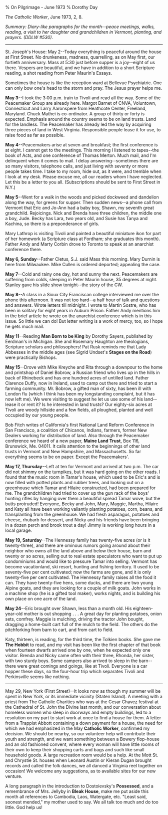 % On Pilgrimage - June 1973
% Dorothy Day

*The Catholic Worker*, June 1973, 2, 8.

*Summary: Diary-like paragraphs for the month--peace meetings, walks,
reading, a visit to her daughter and grandchildren in Vermont, planting,
and prayers. (DDLW \#530).*

****

St. Joseph's House: May 2--Today everything is peaceful around the house
at First Street. No drunkeness, madness, quarrelling, as on May first,
our fortieth anniversary. Mass at 5:30 just before supper is a
joy--eight of us there. Vespers are beautiful, and we have in addition
to a short Scripture reading, a shot reading from Peter Maurin's Essays.

Sometimes the house is like the reception ward at Bellevue Psychiatric.
One can only bow one's head to the storm and pray. The Jesus prayer
helps me.

**May 3**--I took the 3:00 p.m. train to Tivoli and read all the way.
Some of the Peacemaker Group are already here. Margot Barnet of CNVA,
Voluntown, Connecticut and Larry Aaronspere from Heathcote Center,
Freeland, Maryland. Chuck Mathei is co-ordinator. A group of thirty or
forty is expected. Emphasis around the country seems to be on land
trusts. Land for the landless. The Peacemaker has already led the way by
acquiring three pieces of land in West Virginia. Responsible people
lease it for use, to raise food as far as possible.

**May 4**--Peacemakers arise at seven and breakfast; the first
conference is at eight. I cannot get to the meetings. This morning I
listened to tapes--the book of Acts, and one conference of Thomas
Merton. Much mail, and I'm delinquent when it comes to mail. I delay
answering--sometimes there are so many visitors, telephone calls, and
just living with seventy or more people takes time. I take to my room,
hide out, as it were, and tremble when I look at my desk. Please excuse
me, all our readers whom I have neglected. Let this be a letter to you
all. (Subscriptions should be sent to First Street in N.Y.)

**May 5**--Went for a walk in the woods and picked dockweed and
dandelion along the way, for greens for supper. Then sudden news--a
phone call from Vermont that Eric and Jo-Ann had a baby boy, Shawn, my
seventh great grandchild. Rejoicings. Nick and Brenda have three
children, the middle one a boy, Jude. Becky has Lara, two years old, and
Susie has Tanya and Kachina, so there is a preponderance of girls.

Mary Lathrop is visiting Tivoli and painted a beautiful miniature ikon
for part of her homework (a Scripture class at Fordham; she graduates
this month). Father Andy and Marty Corbin drove to Toronto to speak at
an anarchist conference there.

**May 6, Sunday**--Father Cletus, S.J. said Mass this morning. Mary
Durnin is here from Milwaukee. Mike Cullen is ordered deported;
appealing the case.

**May 7**--Cold and rainy one day, hot and sunny the next. Peacemakers
are suffering from colds, sleeping in Peter Maurin house, 35 degrees at
night. Stanley gave his slide show tonight--the story of the CW.

**May 8**--A class in a Sioux City Franciscan college interviewed me
over the phone this afternoon. It was not too hard--a half hour of talk
and questions and answers. Wrote letters till midnight. I wrote to
Martin Sostre, who has been in solitary for eight years in Auburn
Prison. Father Andy mentions him in the brief article he wrote on the
anarchist conference which is in this issue. So little we can do! But
letter writing is a work of mercy, too, so I hope he gets much mail.

**May 11**--Reading **Man Born to be King** by Dorothy Sayers, published
by Eerdman's in Michigan. She and Rosemary Haughton are theologians,
Scripture scholars and philosophers! Pat Rusk reminds me that Lady
Abbesses in the middle ages (see Sigrid Undset's **Stages on the Road**)
were practically Bishops.

**May 15**--Drove with Mike Kreyche and Rita through a downpour to the
home and printshop of Daniel Bobrow, a Russian friend who lives up in
the hills in back of Rhinebeck and has one hundred acres of untilled
land. Father Clarence Duffy, now in Ireland, used to camp out there and
tried to start a farming community. Mr. Bobrow, a gifted man of sixty,
has been ill with London flu (which I think has been my longstanding
complaint, but it has now left me). We were visiting to suggest he let
us use some of his land--lease it or rent it? Is he interested in land
trusts? Our eighty-six acres at Tivoli are woody hillside and a few
fields, all ploughed, planted and well occupied by our young people.

Bob Fitch writes of California's first National Land Reform Conference
in San Francisco, a coalition of Chicanos, Indians, farmers, former New
Dealers working for distribution of land. Also through the Peacemaker
conference we heard of a new paper, **Maine Land Trust**, Box 116,
Brunswick, Me. 04011. It calls attention to the beginnings of other land
trusts in Vermont and New Hampshire, and Massachusetts. So far
everything seems to be on paper. Except the Peacemakers'.

**May 17, Thursday**--Left at ten for Vermont and arrived at two p.m.
The car did not shimmy on the turnpikes, but it was hard going on the
other roads. I found that the music room in Tamar's house, which used to
be Eric's and is now filled with potted plants and rubber trees, and
looking out on a greenhouse which Tamar and Hilaire constructed, had
been prepared for me. The grandchildren had tried to cover up the gun
rack of the boys' hunting rifles by hanging over them a beautiful spread
Tamar wove, but the butts protruded! Everyone, Becky and John, Mary,
Maggie, Martha, Hilaire and Katy all have been working valiantly
planting potatoes, corn, beans, and transplanting from the greenhouse.
We had fresh asparagus, potatoes and cheese, rhubarb for dessert, and
Nicky and his friends have been bringing in a dozen perch and brook
trout a day! Jimmy is working long hours in a local garage.

**May 19, Saturday**--The Hennessy family has twenty-five acres (or is
it twenty-three), and there are ominous rumors going around about their
neighbor who owns all the land above and below their house, barn and
twenty or so acres, selling out to real estate speculators who want to
put up condominiums and would like to pressure Tamar into selling.
Vermont has become vacationland, ski resort, hunting and fishing
territory. It used to be seventy-five per cent cultivated; now the farms
are gone, and it is only twenty-five per cent cultivated. The Hennessy
family raises all the food it can. They have twenty-five hens, some
ducks, and there are two young Alpine goats, and they are looking for a
couple of milk goats. John works in a machine shop (he is a gifted tool
maker), works nights, and is building his own place on one acre of the
land.

**May 24**--Eric brought over Shawn, less than a month old. His
eighteen-year-old mother is out shopping . . . A great day for planting
potatoes, onion sets, comfrey. Maggie is mulching, driving the tractor
John bought, dragging a home-built cart full of the mulch to the field.
The others do the pitchforking from barn to cart, and from cart to
field.

Katy, thirteen, is reading, for the third time, the Tolkien books. She
gave me **The Hobbit** to read, and my visit has been like the first
chapter of that book when fourteen dwarfs arrived one by one, when he
expected only one visitor. Brenda and Nicky came often with their three,
Rhonda, her sister, with two sturdy boys. Some campers also arrived to
sleep in the barn--there were great comings and goings, like at Tivoli.
Everyone is a car hopper these days, so the four-hour trip which
separates Tivoli and Perkinsville seems like nothing.

****

May 29, New York (First Street)--It looks now as though my summer will
be spent in New York, or its immediate vicinity (Staten Island). A
meeting with a priest from The Catholic Charities who was at the Cesar
Chavez festival at the Cathedral of St. John the Divine last month, and
our conversation about homeless women who sleep in doorways and empty
buildings, led to a resolution on my part to start work at once to find
a house for them. A letter from a Trappist Abbott containing a down
payment for a house, the need for which we had emphasized in the May
**Catholic Worker**, confirmed my decision. We should be nearby, so our
volunteer help will contribute their youth and strength, and we want
something between a Bowery flop-house and an old fashioned convent,
where every woman will have little rooms of their own to keep their
shopping carts and bags and such like small household goods. A large
recreation room would be a help. At the Mott St. and Chrystie St. houses
when Leonard Austin or Kieran Dugan brought records and called the folk
dances, we all danced a Virginia reel together on occasion! We welcome
any suggestions, as to available sites for our new venture.

A long paragraph in the introduction to Dostoievsky's **Possessed**, and
a remembrance of Mrs. Jellyby in **Bleak House**, make me put aside this
month all references to Cambodia, Laos, Watergate, etc. "Least said,
soonest mended," my mother used to say. We all talk too much and do too
little. God help us!
